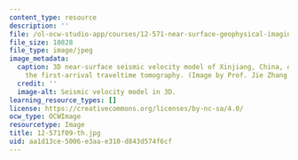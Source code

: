 ```yaml
---
content_type: resource
description: ''
file: /ol-ocw-studio-app/courses/12-571-near-surface-geophysical-imaging-fall-2009/aa1d13ce5006e3aae310d843d574f6cf_12-571f09-th.jpg
file_size: 10828
file_type: image/jpeg
image_metadata:
  caption: 3D near-surface seismic velocity model of Xinjiang, China, derived from
    the first-arrival traveltime tomography. (Image by Prof. Jie Zhang.)
  credit: ''
  image-alt: Seismic velocity model in 3D.
learning_resource_types: []
license: https://creativecommons.org/licenses/by-nc-sa/4.0/
ocw_type: OCWImage
resourcetype: Image
title: 12-571f09-th.jpg
uid: aa1d13ce-5006-e3aa-e310-d843d574f6cf
---
```


